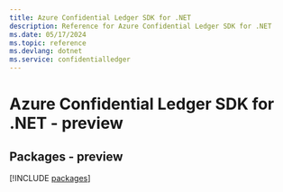 ```yaml
---
title: Azure Confidential Ledger SDK for .NET
description: Reference for Azure Confidential Ledger SDK for .NET
ms.date: 05/17/2024
ms.topic: reference
ms.devlang: dotnet
ms.service: confidentialledger
---
```

# Azure Confidential Ledger SDK for .NET - preview
## Packages - preview
[!INCLUDE [packages](confidential-ledger-index.md)]